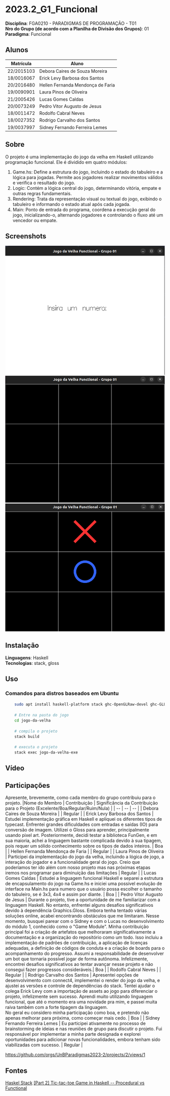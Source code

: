 # 2023.2_G1_Funcional

**Disciplina**: FGA0210 - PARADIGMAS DE PROGRAMAÇÃO - T01 <br>
**Nro do Grupo (de acordo com a Planilha de Divisão dos Grupos)**: 01<br>
**Paradigma**: Funcional<br>

## Alunos
|Matrícula | Aluno |
| -- | -- |
| 22/2015103  |  Debora Caires de Souza Moreira |
| 18/0016067  |  Erick Levy Barbosa dos Santos |
| 20/2016480  |  Hellen Fernanda Mendonça de Faria |
| 19/0090901  |  Laura Pinos de Oliveira |
| 21/2005426  |  Lucas Gomes Caldas |
| 20/0073249  |  Pedro Vitor Augusto de Jesus |
| 18/0011472  |  Rodolfo Cabral Neves |
| 18/0027352  |  Rodrigo Carvalho dos Santos |
| 19/0037997  |  Sidney Fernando Ferreira Lemes |


## Sobre 
O projeto é uma implementação do jogo da velha em Haskell utilizando programação funcional. Ele é dividido em quatro módulos:

1. Game.hs: Define a estrutura do jogo, incluindo o estado do tabuleiro e a lógica para jogadas. Permite aos jogadores realizar movimentos válidos e verifica o resultado do jogo.
2. Logic: Contém a lógica central do jogo, determinando vitória, empate e outras regras fundamentais.
3. Rendering: Trata da representação visual ou textual do jogo, exibindo o tabuleiro e informando o estado atual após cada jogada.
4. Main: Ponto de entrada do programa, coordena a execução geral do jogo, inicializando-o, alternando jogadores e controlando o fluxo até um vencedor ou empate.

## Screenshots
![screenshot_3](screenshots/screenshot3.png)
![screenshot_1](screenshots/screenshot_1.png)
![screenshot_2](screenshots/screenshot_2.png)

## Instalação 
**Linguagens**: Haskell<br>
**Tecnologias**: stack, gloss<br>

## Uso 

### Comandos para distros baseados em Ubuntu

```bash
    sudo apt install haskell-platform stack ghc-OpenGLRaw-devel ghc-GLURaw-devel -y
    
    # Entre na pasta do jogo
    cd jogo-da-velha
    
    # compila o projeto
    stack build

    # executa o projeto
    stack exec jogo-da-velha-exe
```

## Vídeo
<!-- Adicione 1 ou mais vídeos com a execução do projeto.
Procure: 
(i) Introduzir o projeto;
(ii) Mostrar passo a passo o código, explicando-o, e deixando claro o que é de terceiros, e o que é contribuição real da equipe;
(iii) Apresentar particularidades do Paradigma, da Linguagem, e das Tecnologias, e
(iV) Apresentar lições aprendidas, contribuições, pendências, e ideias para trabalhos futuros.
OBS: TODOS DEVEM PARTICIPAR, CONFERINDO PONTOS DE VISTA.
TEMPO: +/- 15min -->

## Participações
Apresente, brevemente, como cada membro do grupo contribuiu para o projeto.
|Nome do Membro | Contribuição | Significância da Contribuição para o Projeto (Excelente/Boa/Regular/Ruim/Nula) |
| -- | -- | -- |
| Debora Caires de Souza Moreira    |  | Regular |
| Erick Levy Barbosa dos Santos     | Estudei implementação gráfica em Haskell e apliquei os diferentes tipos de typecast. Enfrentei grandes dificuldades com entradas e saídas (IO) para conversão de imagem. Utilizei o Gloss para aprender, principalmente usando pixel art. Posteriormente, decidi testar a biblioteca FunGen, e em sua maioria, achei a linguagem bastante complicada devido à sua tipagem, pois requer um sólido conhecimento sobre os tipos de dados inteiros. | Boa |
| Hellen Fernanda Mendonça de Faria |  | Regular |
| Laura Pinos de Oliveira           | Participei da implementação do jogo da velha, incluindo a lógica de jogo, a interação do jogador e a funcionalidade geral do jogo. Creio que poderíamos ter ido além com nosso projeto mas nas próximas etapas iremos nos programar para diminuição das limitações | Regular |
| Lucas Gomes Caldas                 | Estudei a linguagem funcional Haskell e separei a estrutura de encapsulamento do jogo na Game.hs e iniciei uma possível evolução de interface na Main.hs para numero que o usuário possa escolher o tamanho do tabuleiro, se é 3x3, 4x4 e assim por diante. | Boa |
| Pedro Vitor Augusto de Jesus      | Durante o projeto, tive a oportunidade de me familiarizar com a linguagem Haskell. No entanto, enfrentei alguns desafios significativos devido à dependência Graphics.Gloss. Embora tenha tentado várias soluções online, acabei encontrando obstáculos que me limitaram. Nesse momento, busquei parear com o Sidney e com o Lucas no desenvolvimento do módulo 1, conhecido como o "Game Module". Minha contribuição principal foi a criação de artefatos que melhoraram significativamente a documentação e a organização do repositório como um todo. Isso incluiu a implementação de padrões de contribuição, a aplicação de licenças adequadas, a definição de códigos de conduta e a criação de boards para o acompanhamento do progresso. Assumi a responsabilidade de desenvolver um bot que tornaria possível jogar de forma autônoma. Infelizmente, encontrei desafios significativos ao tentar avançar nesse projeto e não consegui fazer progressos consideráveis.| Boa |
| Rodolfo Cabral Neves              |  | Regular |
| Rodrigo Carvalho dos Santos       | Apresentei opções de desenvolvimento com connect4, implementei o render do jogo da velha, e ajustei as versões e controle de dependências do stack. Tentei ajudar o colega Erick Levy com a importação de assets  ao jogo para diferenciar o projeto, infelizmente sem sucesso. Aprendi muito utilizando linguagem funcional, que até o momento era uma novidade pra mim, e passei muita raiva também com a forte tipagem da linguagem.<br>No geral eu considero minha participação como boa, e pretendo não apenas melhorar para próxima, como começar mais cedo. | Boa |
| Sidney Fernando Ferreira Lemes    | Eu participei ativamente no processo de brainstorming de ideias e nas reuniões de grupo para discutir o projeto. Fui responsável por implementar a minha parte designada e explorei oportunidades para adicionar novas funcionalidades, embora tenham sido viabilizadas com sucesso. | Regular |

https://github.com/orgs/UnBParadigmas2023-2/projects/2/views/1

## Fontes
[Haskel Stack](https://docs.haskellstack.org/)
[[Part 2] Tic-tac-toe Game in Haskell -- Procedural vs Functional](https://www.youtube.com/watch?v=VxLvaHpAK-U&t=263s)
